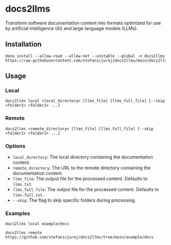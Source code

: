 # docs2llms

Transform software documentation content into formats optimized for use by artificial intelligence (AI) and large language models (LLMs). 

## Installation

```
deno install --allow-read --allow-net --unstable --global -n docs2llms https://raw.githubusercontent.com/stefanicjuraj/docs2llms/main/docs2llms.ts
```

## Usage

### Local

```
docs2llms local <local_directory> [llms_file] [llms_full_file] [--skip <folder1> <folder2> ...]
```

### Remote

```
docs2llms <remote_directory> [llms_file] [llms_full_file] [--skip <folder1> <folder2> ...]
```

### Options

- `local_directory`: The local directory containing the documentation content.
- `remote_directory`: The URL to the remote directory containing the documentation content.
- `llms_file`: The output file for the processed content. Defaults to `llms.txt`.
- `llms_full_file`: The output file for the processed content. Defaults to `llms-full.txt`.
- `--skip`: The flag to skip specific folders during processing.

### Examples

```
docs2llms local example/docs
```
```
docs2llms remote https://github.com/stefanicjuraj/docs2llms/tree/main/example/docs
```
